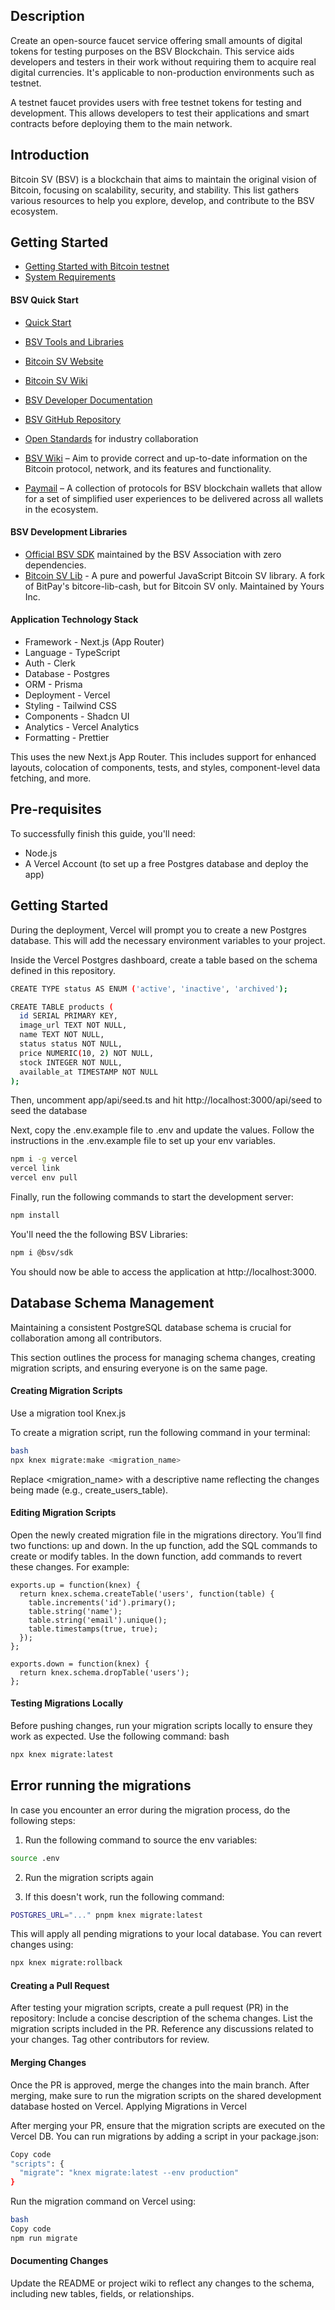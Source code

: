 ## Description

Create an open-source faucet service offering small amounts of digital tokens for testing purposes on the BSV Blockchain. This service aids developers and testers in their work without requiring them to acquire real digital currencies. It's applicable to non-production environments such as testnet.

A testnet faucet provides users with free testnet tokens for testing and development. This allows developers to test their applications and smart contracts before deploying them to the main network.

## Introduction

Bitcoin SV (BSV) is a blockchain that aims to maintain the original vision of Bitcoin, focusing on scalability, security, and stability. This list gathers various resources to help you explore, develop, and contribute to the BSV ecosystem.

## **Getting Started**

- [Getting Started with Bitcoin testnet](https://docs.bsvblockchain.org/network-topology/nodes/sv-node/installation/sv-node/network-environments/testnet)
- [System Requirements](https://docs.bsvblockchain.org/network-topology/nodes/sv-node/system-requirements)

#### BSV Quick Start

- [Quick Start](https://docs.bsvblockchain.org/intro/quick-start)
- [BSV Tools and Libraries](https://www.bsvblockchain.org/features/tools-libraries)

- [Bitcoin SV Website](https://bitcoinsv.io/)
- [Bitcoin SV Wiki](https://en.wikipedia.org/wiki/Bitcoin_SV)
- [BSV Developer Documentation](https://docs.bitcoinsv.io/)
- [BSV GitHub Repository](https://github.com/bitcoin-sv/bitcoin-sv)
- [Open Standards](https://openstandards.cash/) for industry collaboration
- [BSV Wiki](https://wiki.bitcoinsv.io/) – Aim to provide correct and up-to-date information on the Bitcoin protocol, network, and its features and functionality.
- [Paymail](https://tsc.bsvblockchain.org/standards/paymail/) – A collection of protocols for BSV blockchain wallets that allow for a set of simplified user experiences to be delivered across all wallets in the ecosystem.

#### BSV Development Libraries

- [Official BSV SDK](https://github.com/bitcoin-sv/ts-sdk) maintained by the BSV Association with zero dependencies.
- [Bitcoin SV Lib](https://github.com/moneybutton/bsv) - A pure and powerful JavaScript Bitcoin SV library. A fork of BitPay's bitcore-lib-cash, but for Bitcoin SV only. Maintained by Yours Inc.

#### Application Technology Stack

- Framework - Next.js (App Router)
- Language - TypeScript
- Auth - Clerk
- Database - Postgres
- ORM - Prisma
- Deployment - Vercel
- Styling - Tailwind CSS
- Components - Shadcn UI
- Analytics - Vercel Analytics
- Formatting - Prettier

This uses the new Next.js App Router. This includes support for enhanced layouts, colocation of components, tests, and styles, component-level data fetching, and more.

## Pre-requisites

To successfully finish this guide, you'll need:

- Node.js
- A Vercel Account (to set up a free Postgres database and deploy the app)

## Getting Started

During the deployment, Vercel will prompt you to create a new Postgres database. This will add the necessary environment variables to your project.

Inside the Vercel Postgres dashboard, create a table based on the schema defined in this repository.

```sh
CREATE TYPE status AS ENUM ('active', 'inactive', 'archived');

CREATE TABLE products (
  id SERIAL PRIMARY KEY,
  image_url TEXT NOT NULL,
  name TEXT NOT NULL,
  status status NOT NULL,
  price NUMERIC(10, 2) NOT NULL,
  stock INTEGER NOT NULL,
  available_at TIMESTAMP NOT NULL
);
```

Then, uncomment app/api/seed.ts and hit http://localhost:3000/api/seed to seed the database

Next, copy the .env.example file to .env and update the values. Follow the instructions in the .env.example file to set up your env variables.

```sh
npm i -g vercel
vercel link
vercel env pull
```

Finally, run the following commands to start the development server:

```sh
npm install
```

You'll need the the following BSV Libraries:

```sh
npm i @bsv/sdk
```

You should now be able to access the application at http://localhost:3000.

## Database Schema Management

Maintaining a consistent PostgreSQL database schema is crucial for collaboration among all contributors.

This section outlines the process for managing schema changes, creating migration scripts, and ensuring everyone is on the same page.

#### Creating Migration Scripts

Use a migration tool Knex.js

To create a migration script, run the following command in your terminal:

```sh
bash
npx knex migrate:make <migration_name>
```

Replace <migration_name> with a descriptive name reflecting the changes being made (e.g., create_users_table).

#### Editing Migration Scripts

Open the newly created migration file in the migrations directory. You’ll find two functions: up and down.
In the up function, add the SQL commands to create or modify tables. In the down function, add commands to revert these changes. For example:

```jv
exports.up = function(knex) {
  return knex.schema.createTable('users', function(table) {
    table.increments('id').primary();
    table.string('name');
    table.string('email').unique();
    table.timestamps(true, true);
  });
};

exports.down = function(knex) {
  return knex.schema.dropTable('users');
};
```

#### Testing Migrations Locally

Before pushing changes, run your migration scripts locally to ensure they work as expected. Use the following command:
bash

```sh
npx knex migrate:latest
```

## Error running the migrations

In case you encounter an error during the migration process, do the following steps:

1. Run the following command to source the env variables:

```sh
source .env
```

2. Run the migration scripts again

3. If this doesn't work, run the following command:

```sh
POSTGRES_URL="..." pnpm knex migrate:latest
```

This will apply all pending migrations to your local database. You can revert changes using:

```sh
npx knex migrate:rollback
```

#### Creating a Pull Request

After testing your migration scripts, create a pull request (PR) in the repository:
Include a concise description of the schema changes.
List the migration scripts included in the PR.
Reference any discussions related to your changes.
Tag other contributors for review.

#### Merging Changes

Once the PR is approved, merge the changes into the main branch. After merging, make sure to run the migration scripts on the shared development database hosted on Vercel.
Applying Migrations in Vercel

After merging your PR, ensure that the migration scripts are executed on the Vercel DB. You can run migrations by adding a script in your package.json:

```sh
Copy code
"scripts": {
  "migrate": "knex migrate:latest --env production"
}
```

Run the migration command on Vercel using:

```sh
bash
Copy code
npm run migrate
```

#### Documenting Changes

Update the README or project wiki to reflect any changes to the schema, including new tables, fields, or relationships.

